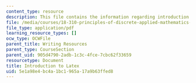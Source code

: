 ```yaml
---
content_type: resource
description: This file contains the information regarding introduction to laTeX.
file: /media/courses/18-310-principles-of-discrete-applied-mathematics-fall-2013/5e1a98e4bc4a1bc1965a17a9b63ffed8_MIT18_310F13_intro.pdf
file_type: application/pdf
learning_resource_types: []
ocw_type: OCWFile
parent_title: Writing Resources
parent_type: CourseSection
parent_uid: 905d4790-2adb-1c3c-4fce-7cbc62f33659
resourcetype: Document
title: Introduction to Latex
uid: 5e1a98e4-bc4a-1bc1-965a-17a9b63ffed8
---
```

